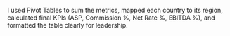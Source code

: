 I used Pivot Tables to sum the metrics, mapped each country to its region, calculated final KPIs (ASP, Commission %, Net Rate %, EBITDA %), and formatted the table clearly for leadership.
